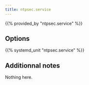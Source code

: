 ```yaml
---
title: ntpsec.service
---
```


{{% provided_by "ntpsec.service" %}}

## Options

{{% systemd_unit "ntpsec.service" %}}

## Additionnal notes

Nothing here.